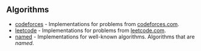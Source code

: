 ---
---
## Algorithms

* [codeforces](/algorithms/codeforces) - Implementations for problems from [codeforces.com](https://codeforces.com/problemset).
* [leetcode](/algorithms/codeforces) - Implementations for problems from [leetcode.com](https://leetcode.com).
* [named](/algorithms/named) - Implementations for well-known algorithms. Algorithms that are _named_.
